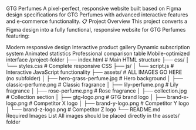 GTG Perfumes
A pixel-perfect, responsive website built based on Figma design specifications for GTG Perfumes with advanced interactive features and e-commerce functionality.
📋 Project Overview
This project converts a Figma design into a fully functional, responsive website for GTG Perfumes featuring:

Modern responsive design
Interactive product gallery
Dynamic subscription system
Animated statistics
Professional comparison table
Mobile-optimized interface
/project-folder
├── index.html              # Main HTML structure
├── css/
│   └── styles.css          # Complete responsive CSS
├── js/
│   └── script.js           # Interactive JavaScript functionality
├── assets/                 # ALL IMAGES GO HERE (no subfolder)
│   ├── hero-grass-perfume.jpg      # Hero background
│   ├── classic-perfume.png         # Classic fragrance
│   ├── lily-perfume.png            # Lily fragrance
│   ├── rose-perfume.png            # Rose fragrance
│   ├── collection.jpg              # Collection section
│   ├── gtg-logo.png                # GTG brand logo
│   ├── brand-x-logo.png            # Competitor X logo
│   ├── brand-y-logo.png            # Competitor Y logo
│   └── brand-z-logo.png            # Competitor Z logo
└── README.md              
Required Images List
All images should be placed directly in the assets/ folder
